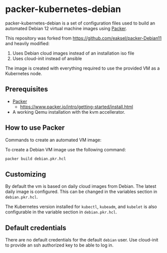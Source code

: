 # packer-kubernetes-debian

packer-kubernetes-debian is a set of configuration files used to build an automated Debian 12 virtual machine images using [Packer](https://www.packer.io/).

This repository was forked from https://github.com/eaksel/packer-Debian11 and heavily modified:
1. Uses Debian cloud images instead of an installation iso file
1. Uses cloud-init instead of ansible

The image is created with everything required to use the provided VM as a Kubernetes node. 

## Prerequisites

* [Packer](https://www.packer.io/downloads.html)
  * <https://www.packer.io/intro/getting-started/install.html>
* A working Qemu installation with the kvm accellerator.

## How to use Packer

Commands to create an automated VM image:

To create a Debian VM image use the following command:

```bash
packer build debian.pkr.hcl
```

## Customizing

By default the vm is based on daily cloud images from Debian. The latest daily image is configured. This can be changed in the variables section in `debian.pkr.hcl`.

The Kubernetes version installed for `kubectl`, `kubeadm`, and `kubelet` is also configurable in the variable section in `debian.pkr.hcl`.


## Default credentials

There are no default credentials for the default `debian` user. Use cloud-init to provide an ssh authorized key to be able to log in.


